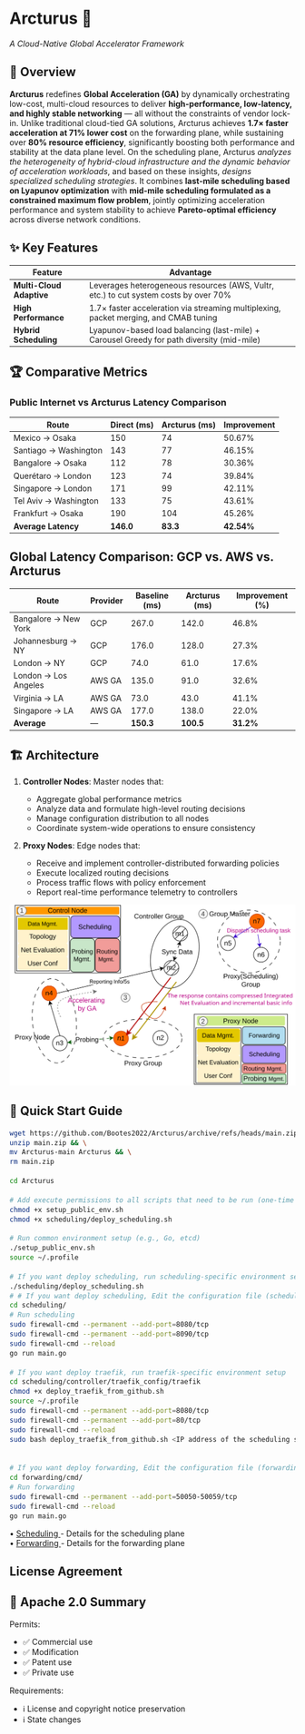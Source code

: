 

# Arcturus 🌌  
*A Cloud-Native Global Accelerator Framework*



## 📌 Overview  
**Arcturus** redefines **Global Acceleration (GA)** by dynamically orchestrating low-cost, multi-cloud resources to deliver **high-performance, low-latency, and highly stable networking** — all without the constraints of vendor lock-in. Unlike traditional cloud-tied GA solutions, Arcturus achieves **1.7× faster acceleration at 71% lower cost** on the forwarding plane, while sustaining over **80% resource efficiency**, significantly boosting both performance and stability at the data plane level. On the scheduling plane, Arcturus *analyzes the heterogeneity of hybrid-cloud infrastructure and the dynamic behavior of acceleration workloads*, and based on these insights, *designs specialized scheduling strategies*. It combines **last-mile scheduling based on Lyapunov optimization** with **mid-mile scheduling formulated as a constrained maximum flow problem**, jointly optimizing acceleration performance and system stability to achieve **Pareto-optimal efficiency** across diverse network conditions.


## ✨ Key Features  
| **Feature**               | **Advantage**                                                                 |
|---------------------------|-------------------------------------------------------------------------------|
| **Multi-Cloud Adaptive**  | Leverages heterogeneous resources (AWS, Vultr, etc.) to cut system costs by over 70% |
| **High Performance**  | 1.7× faster acceleration​​ via streaming multiplexing, packet merging, and CMAB tuning |
| **​​Hybrid Scheduling​**| Lyapunov-based load balancing (last-mile) + Carousel Greedy for path diversity (mid-mile) |

## 🏆 Comparative Metrics
### Public Internet vs Arcturus Latency Comparison

| Route                      | Direct (ms) | Arcturus (ms) | Improvement |
|----------------------------|-------------|---------------|-------------|
| Mexico → Osaka             | 150         | 74            | 50.67%     |
| Santiago → Washington      | 143         | 77            | 46.15%     |
| Bangalore → Osaka         | 112         | 78            | 30.36%     |
| Querétaro → London        | 123         | 74            | 39.84%     |
| Singapore → London        | 171         | 99            | 42.11%     |
| Tel Aviv → Washington     | 133         | 75            | 43.61%     |
| Frankfurt → Osaka         | 190         | 104           | 45.26%     |
| **Average Latency**          | **146.0**   | **83.3**      | **42.54%** |

## Global Latency Comparison: GCP vs. AWS vs. Arcturus

| Route                  | Provider   | Baseline (ms) | Arcturus (ms) | Improvement (%) |
|------------------------|------------|----------------------|----------------------|-----------------|
| Bangalore → New York   | GCP        | 267.0                | 142.0                | 46.8%          |
| Johannesburg → NY      | GCP        | 176.0                | 128.0                | 27.3%          |
| London → NY            | GCP        | 74.0                 | 61.0                 | 17.6%          |
| London → Los Angeles   | AWS GA     | 135.0                | 91.0                 | 32.6%          |
| Virginia → LA          | AWS GA     | 73.0                 | 43.0                 | 41.1%          |
| Singapore → LA         | AWS GA     | 177.0                | 138.0                | 22.0%          |
| **Average**           | —          | **150.3**            | **100.5**            | **31.2%**   |

## 🏗️ Architecture 
1. **Controller Nodes**: Master nodes that:
   - Aggregate global performance metrics
   - Analyze data and formulate high-level routing decisions
   - Manage configuration distribution to all nodes
   - Coordinate system-wide operations to ensure consistency

2. **Proxy Nodes**: Edge nodes that:
   - Receive and implement controller-distributed forwarding policies
   - ​​Execute localized routing decisions
   - ​​Process traffic flows with policy enforcement
   - Report real-time performance telemetry to controllers

![Scheduling Architecture](scheduling/assets/process.svg)

## 🚀 Quick Start Guide
```bash
wget https://github.com/Bootes2022/Arcturus/archive/refs/heads/main.zip && \
unzip main.zip && \
mv Arcturus-main Arcturus && \
rm main.zip

cd Arcturus

# Add execute permissions to all scripts that need to be run (one-time operation)
chmod +x setup_public_env.sh
chmod +x scheduling/deploy_scheduling.sh

# Run common environment setup (e.g., Go, etcd)
./setup_public_env.sh
source ~/.profile

# If you want deploy scheduling, run scheduling-specific environment setup
./scheduling/deploy_scheduling.sh
# # If you want deploy scheduling, Edit the configuration file (scheduling_config.toml), please refer to the scheduling README
cd scheduling/
# Run scheduling
sudo firewall-cmd --permanent --add-port=8080/tcp
sudo firewall-cmd --permanent --add-port=8090/tcp
sudo firewall-cmd --reload
go run main.go

# If you want deploy traefik, run traefik-specific environment setup
cd scheduling/controller/traefik_config/traefik
chmod +x deploy_traefik_from_github.sh
source ~/.profile
sudo firewall-cmd --permanent --add-port=8080/tcp
sudo firewall-cmd --permanent --add-port=80/tcp
sudo firewall-cmd --reload
sudo bash deploy_traefik_from_github.sh <IP address of the scheduling server>


# If you want deploy forwarding, Edit the configuration file (forwarding_config.toml), please refer to the forwarding README
cd forwarding/cmd/
# Run forwarding
sudo firewall-cmd --permanent --add-port=50050-50059/tcp
sudo firewall-cmd --reload
go run main.go

```

• [Scheduling ](./scheduling/README.md) - Details for the scheduling plane            
• [Forwarding ](./forwarding/README.md) - Details for the forwarding plane

## License Agreement

## 📑 Apache 2.0 Summary
Permits:
- ✅ Commercial use  
- ✅ Modification  
- ✅ Patent use  
- ✅ Private use  

Requirements:
- ℹ️ License and copyright notice preservation  
- ℹ️ State changes  

